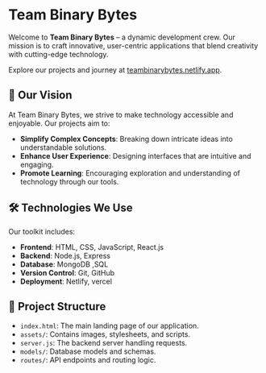 # Team Binary Bytes

Welcome to **Team Binary Bytes** – a dynamic development crew. Our mission is to craft innovative, user-centric applications that blend creativity with cutting-edge technology.

Explore our projects and journey at [teambinarybytes.netlify.app](https://teambinarybytes.netlify.app/).

## 🚀 Our Vision

At Team Binary Bytes, we strive to make technology accessible and enjoyable. Our projects aim to:

- **Simplify Complex Concepts**: Breaking down intricate ideas into understandable solutions.
- **Enhance User Experience**: Designing interfaces that are intuitive and engaging.
- **Promote Learning**: Encouraging exploration and understanding of technology through our tools.

## 🛠️ Technologies We Use

Our toolkit includes:

- **Frontend**: HTML, CSS, JavaScript, React.js
- **Backend**: Node.js, Express
- **Database**: MongoDB ,SQL
- **Version Control**: Git, GitHub
- **Deployment**: Netlify, vercel

## 📂 Project Structure

- `index.html`: The main landing page of our application.
- `assets/`: Contains images, stylesheets, and scripts.
- `server.js`: The backend server handling requests.
- `models/`: Database models and schemas.
- `routes/`: API endpoints and routing logic.

